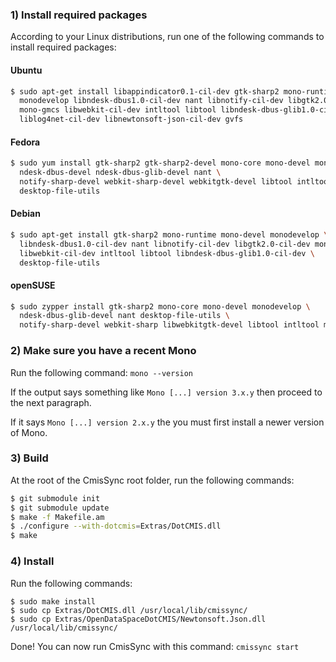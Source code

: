 ### 1) Install required packages

According to your Linux distributions, run one of the following commands to install required packages:

#### Ubuntu

```bash
$ sudo apt-get install libappindicator0.1-cil-dev gtk-sharp2 mono-runtime mono-devel \
  monodevelop libndesk-dbus1.0-cil-dev nant libnotify-cil-dev libgtk2.0-cil-dev mono-mcs \
  mono-gmcs libwebkit-cil-dev intltool libtool libndesk-dbus-glib1.0-cil-dev \
  liblog4net-cil-dev libnewtonsoft-json-cil-dev gvfs
```

#### Fedora

```bash
$ sudo yum install gtk-sharp2 gtk-sharp2-devel mono-core mono-devel monodevelop \
  ndesk-dbus-devel ndesk-dbus-glib-devel nant \
  notify-sharp-devel webkit-sharp-devel webkitgtk-devel libtool intltool \
  desktop-file-utils
```

#### Debian

```bash
$ sudo apt-get install gtk-sharp2 mono-runtime mono-devel monodevelop \
  libndesk-dbus1.0-cil-dev nant libnotify-cil-dev libgtk2.0-cil-dev mono-mcs mono-gmcs \
  libwebkit-cil-dev intltool libtool libndesk-dbus-glib1.0-cil-dev \
  desktop-file-utils
```

#### openSUSE

```bash
$ sudo zypper install gtk-sharp2 mono-core mono-devel monodevelop \
  ndesk-dbus-glib-devel nant desktop-file-utils \
  notify-sharp-devel webkit-sharp libwebkitgtk-devel libtool intltool make log4net
```


### 2) Make sure you have a recent Mono

Run the following command: `mono --version`

If the output says something like `Mono [...] version 3.x.y` then proceed to the next paragraph.

If it says `Mono [...] version 2.x.y` the you must first install a newer version of Mono.

### 3) Build

At the root of the CmisSync root folder, run the following commands:

```bash
$ git submodule init
$ git submodule update
$ make -f Makefile.am
$ ./configure --with-dotcmis=Extras/DotCMIS.dll
$ make
```

### 4) Install

Run the following commands:

```
$ sudo make install
$ sudo cp Extras/DotCMIS.dll /usr/local/lib/cmissync/
$ sudo cp Extras/OpenDataSpaceDotCMIS/Newtonsoft.Json.dll /usr/local/lib/cmissync/
```

Done! You can now run CmisSync with this command: `cmissync start`
